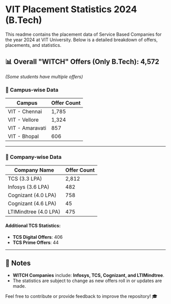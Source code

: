 # VIT Placement Statistics 2024 (B.Tech)

This readme contains the placement data of Service Based Companies for the year 2024 at VIT University. Below is a detailed breakdown of offers, placements, and statistics.


## 📊 Overall "WITCH" Offers (Only B.Tech): 4,572  
*(Some students have multiple offers)*

### 📍 Campus-wise Data
| Campus           | Offer Count |
|-------------------|-------------|
| VIT - Chennai     | 1,785       |
| VIT - Vellore     | 1,324       |
| VIT - Amaravati   | 857         |
| VIT - Bhopal      | 606         |

---

### 💼 Company-wise Data
| Company Name            | Offer Count |
|--------------------------|-------------|
| TCS (3.3 LPA)           | 2,812       |
| Infosys (3.6 LPA)       | 482         |
| Cognizant (4.0 LPA)     | 758         |
| Cognizant (4.6 LPA)     | 45          |
| LTIMindtree (4.0 LPA)   | 475         |

#### Additional TCS Statistics:
- **TCS Digital Offers**: 406  
- **TCS Prime Offers**: 44  

---

## 📜 Notes
- **WITCH Companies** include: **Infosys, TCS, Cognizant, and LTIMindtree**.
- The statistics are subject to change as new offers roll in or updates are made.

Feel free to contribute or provide feedback to improve the repository! 🎓

